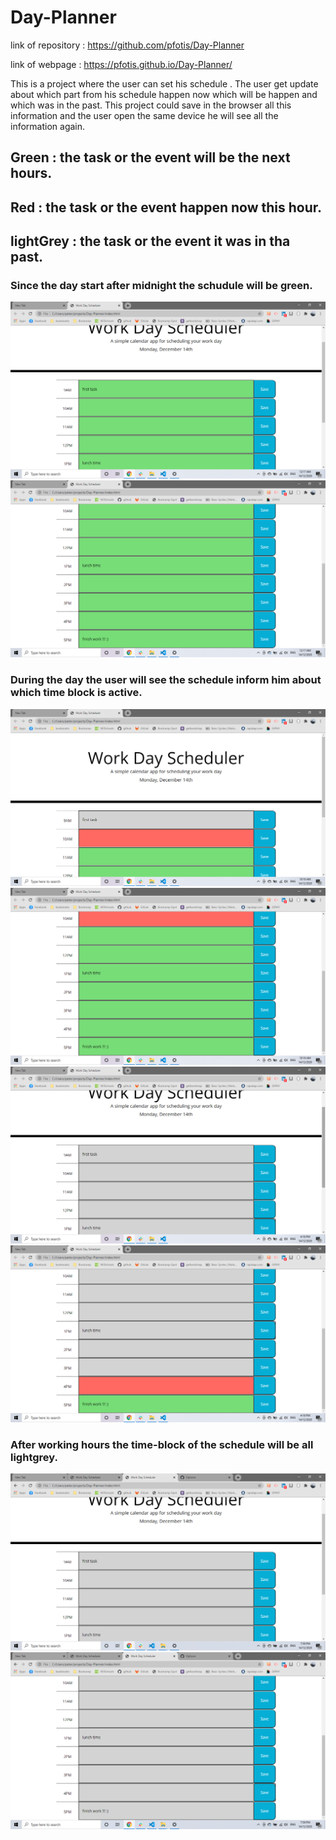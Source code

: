 # Day-Planner

link of repository :   https://github.com/pfotis/Day-Planner

link of webpage    :   https://pfotis.github.io/Day-Planner/


This is a project where the user can set his schedule . The user get update about which part from his schedule happen now which will be happen and which was in the past. This project could save in the browser all this information and the user open the same device he will see all the information again.

## Green : the task or the event will be the next hours. 
## Red   : the task or the event happen now this hour.
## lightGrey : the task or the event it was in tha past.

### Since the day start after midnight the schudule will be green.

<img src="./assets/images/readme/start_the_day.png" alt="start the day">

<img src="./assets/images/readme/start_the_day_2.png" alt="start the day">


### During the day the user will see the schedule inform him about which time block is active.

<img src="./assets/images/readme/in_the_begin.png" alt="in the begin of the day">

<img src="./assets/images/readme/in_the_begin_2.png" alt="in the begin of the day">


<img src="./assets/images/readme/almost_finish.png" alt="almost the day finish">

<img src="./assets/images/readme/almost_finish_2.png" alt="almost the day finish">


### After working hours the time-block of the schedule will be all lightgrey.

<img src="./assets/images/readme/another_day_finish.png" alt="another day finish">

<img src="./assets/images/readme/another_day_finish_2.png" alt="another day finish">


